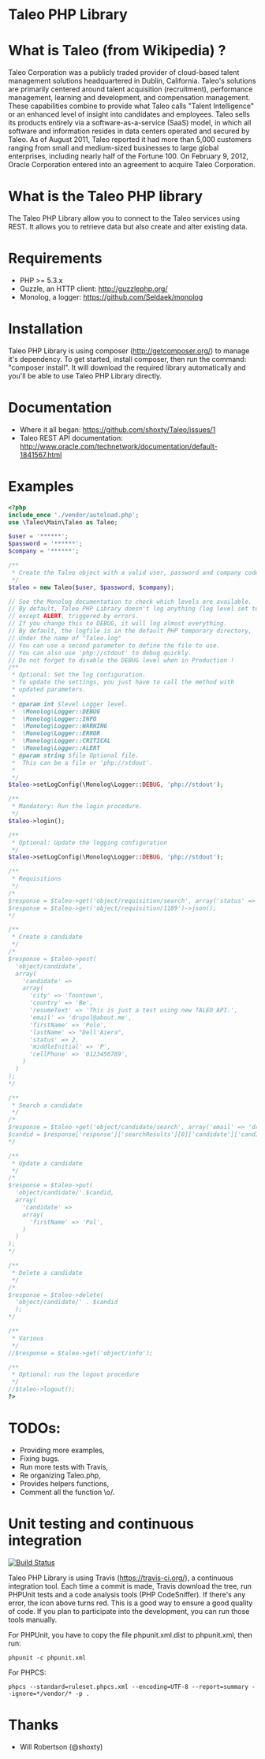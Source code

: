 Taleo PHP Library
=================

What is Taleo (from Wikipedia) ?
================================
Taleo Corporation was a publicly traded provider of cloud-based talent management solutions headquartered in Dublin, California.
Taleo's solutions are primarily centered around talent acquisition (recruitment), performance management, learning and development, and compensation management.
These capabilities combine to provide what Taleo calls "Talent Intelligence" or an enhanced level of insight into candidates and employees.
Taleo sells its products entirely via a software-as-a-service (SaaS) model, in which all software and information resides in data centers operated and secured by Taleo.
As of August 2011, Taleo reported it had more than 5,000 customers ranging from small and medium-sized businesses to large global enterprises, including nearly half of the Fortune 100.
On February 9, 2012, Oracle Corporation entered into an agreement to acquire Taleo Corporation.

What is the Taleo PHP library
=============================
The Taleo PHP Library allow you to connect to the Taleo services using REST.
It allows you to retrieve data but also create and alter existing data.

Requirements
============
 * PHP >= 5.3.x
 * Guzzle, an HTTP client: http://guzzlephp.org/
 * Monolog, a logger: https://github.com/Seldaek/monolog

Installation
============
Taleo PHP Library is using composer (http://getcomposer.org/) to manage it's dependency.
To get started, install composer, then run the command: "composer install".
It will download the required library automatically and you'll be able to use Taleo PHP Library directly.

Documentation
=============
 * Where it all began: https://github.com/shoxty/Taleo/issues/1
 * Taleo REST API documentation: http://www.oracle.com/technetwork/documentation/default-1841567.html

Examples
========

```php
<?php
include_once './vendor/autoload.php';
use \Taleo\Main\Taleo as Taleo;

$user = '******';
$password = '******';
$company = '******';

/**
 * Create the Taleo object with a valid user, password and company code.
 */
$taleo = new Taleo($user, $password, $company);

// See the Monolog documentation to check which levels are available.
// By default, Taleo PHP Library doesn't log anything (log level set to ALERT)
// except ALERT, triggered by errors.
// If you change this to DEBUG, it will log almost everything.
// By default, the logfile is in the default PHP temporary directory,
// Under the name of "Taleo.log"
// You can use a second parameter to define the file to use.
// You can also use 'php://stdout' to debug quickly.
// Do not forget to disable the DEBUG level when in Production !
/**
 * Optional: Set the log configuration.
 * To update the settings, you just have to call the method with
 * updated parameters.
 *
 * @param int $level Logger level.
 *  \Monolog\Logger::DEBUG
 *  \Monolog\Logger::INFO
 *  \Monolog\Logger::WARNING
 *  \Monolog\Logger::ERROR
 *  \Monolog\Logger::CRITICAL
 *  \Monolog\Logger::ALERT
 * @param string $file Optional file.
 *  This can be a file or 'php://stdout'.
 *
 */
$taleo->setLogConfig(\Monolog\Logger::DEBUG, 'php://stdout');

/**
 * Mandatory: Run the login procedure.
 */
$taleo->login();

/**
 * Optional: Update the logging configuration
 */
$taleo->setLogConfig(\Monolog\Logger::DEBUG, 'php://stdout');

/**
 * Requisitions
 */
/*
$response = $taleo->get('object/requisition/search', array('status' => 'open', 'cws' => 1))->json();
$response = $taleo->get('object/requisition/1189')->json();
*/

/**
 * Create a candidate
 */
/*
$response = $taleo->post(
  'object/candidate',
  array(
    'candidate' =>
    array(
      'city' => 'Toontown',
      'country' => 'Be',
      'resumeText' => 'This is just a test using new TALEO API.',
      'email' => 'drupol@about.me',
      'firstName' => 'Polo',
      'lastName' => "Dell'Aiera",
      'status' => 2,
      'middleInitial' => 'P',
      'cellPhone' => '0123456789',
    )
  )
);
*/

/**
 * Search a candidate
 */
/*
$response = $taleo->get('object/candidate/search', array('email' => 'drupol@about.me'))->json();
$candid = $response['response']['searchResults'][0]['candidate']['candId'];
*/

/**
 * Update a candidate
 */
/*
$response = $taleo->put(
  'object/candidate/'.$candid,
  array(
    'candidate' =>
    array(
      'firstName' => 'Pol',
    )
  )
);
*/

/**
 * Delete a candidate
 */
/*
$response = $taleo->delete(
  'object/candidate/' . $candid
  );
*/

/**
 * Various
 */
//$response = $taleo->get('object/info');

/**
 * Optional: run the logout procedure
 */
//$taleo->logout();
?>
```

TODOs:
======
 * Providing more examples,
 * Fixing bugs.
 * Run more tests with Travis,
 * Re organizing Taleo.php,
 * Provides helpers functions,
 * Comment all the function \o/.

Unit testing and continuous integration
=======================================
[![Build Status](https://secure.travis-ci.org/Polzme/Taleo.png)](http://travis-ci.org/Polzme/Taleo)

Taleo PHP Library is using Travis (https://travis-ci.org/), a continuous integration tool.
Each time a commit is made, Travis download the tree, run PHPUnit tests and a code analysis tools (PHP CodeSniffer).
If there's any error, the icon above turns red.
This is a good way to ensure a good quality of code.
If you plan to participate into the development, you can run those tools manually.

For PHPUnit, you have to copy the file phpunit.xml.dist to phpunit.xml, then run:
```
phpunit -c phpunit.xml
```
For PHPCS:
```
phpcs --standard=ruleset.phpcs.xml --encoding=UTF-8 --report=summary --ignore=*/vendor/* -p .
```

Thanks
======
 * Will Robertson (@shoxty)
